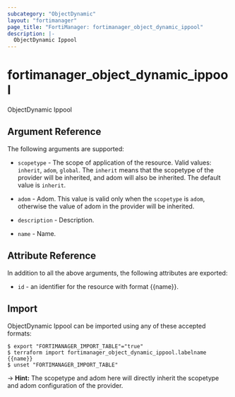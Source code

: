 ```yaml
---
subcategory: "ObjectDynamic"
layout: "fortimanager"
page_title: "FortiManager: fortimanager_object_dynamic_ippool"
description: |-
  ObjectDynamic Ippool
---
```


# fortimanager_object_dynamic_ippool
ObjectDynamic Ippool

## Argument Reference


The following arguments are supported:

* `scopetype` - The scope of application of the resource. Valid values: `inherit`, `adom`, `global`. The `inherit` means that the scopetype of the provider will be inherited, and adom will also be inherited. The default value is `inherit`.
* `adom` - Adom. This value is valid only when the `scopetype` is `adom`, otherwise the value of adom in the provider will be inherited.

* `description` - Description.
* `name` - Name.


## Attribute Reference

In addition to all the above arguments, the following attributes are exported:
* `id` - an identifier for the resource with format {{name}}.

## Import

ObjectDynamic Ippool can be imported using any of these accepted formats:
```
$ export "FORTIMANAGER_IMPORT_TABLE"="true"
$ terraform import fortimanager_object_dynamic_ippool.labelname {{name}}
$ unset "FORTIMANAGER_IMPORT_TABLE"
```
-> **Hint:** The scopetype and adom here will directly inherit the scopetype and adom configuration of the provider.
